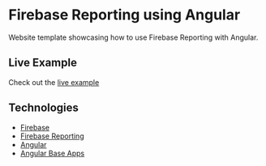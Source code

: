 # Firebase Reporting using Angular
Website template showcasing how to use Firebase Reporting with Angular.

## Live Example
Check out the [live example](https://fir-reporting-angular.firebaseapp.com/)

## Technologies

- [Firebase](https://firebase.google.com/)
- [Firebase Reporting](https://github.com/soumak77/firebase-reporting)
- [Angular](https://angularjs.org/)
- [Angular Base Apps](http://base-apps.github.io/angular-base-apps)
